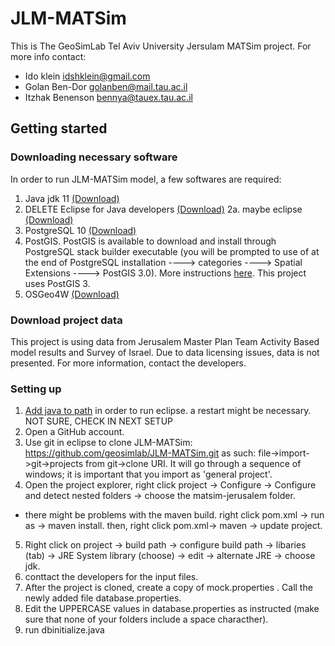 # JLM-MATSim
This is The GeoSimLab Tel Aviv University Jersulam MATSim project. For more info contact:

* Ido klein idshklein@gmail.com
* Golan Ben-Dor golanben@mail.tau.ac.il
* Itzhak Benenson bennya@tauex.tau.ac.il

## Getting started
### Downloading necessary software
In order to run JLM-MATSim model, a few softwares are required:

1. Java jdk 11 [(Download)](https://www.oracle.com/java/technologies/javase-jdk11-downloads.html)
2. DELETE Eclipse for Java developers [(Download)](https://www.eclipse.org/downloads/packages/release/kepler/sr1/eclipse-ide-java-developers)
2a. maybe eclipse [(Download)](https://www.eclipse.org/downloads/)
3. PostgreSQL 10 [(Download)](https://www.postgresql.org/download/windows/)
4. PostGIS. PostGIS is available to download and install through PostgreSQL stack builder executable (you will be prompted to use of at the end of PostgreSQL installation ----> categories ----> Spatial Extensions ----> PostGIS 3.0). More instructions [here](https://postgis.net/install/). This project uses PostGIS 3.
5. OSGeo4W [(Download)](https://trac.osgeo.org/osgeo4w/)

### Download project data
This project is using data from Jerusalem Master Plan Team Activity Based model results and Survey of Israel. Due to data licensing issues, data is not presented. For more information, contact the developers. 

### Setting up  
1. [Add java to path](https://www.java.com/en/download/help/path.xml) in order to run eclipse. a restart might be necessary. NOT SURE, CHECK IN NEXT SETUP
2. Open a GitHub account. 
3. Use git in eclipse to clone JLM-MATSim: https://github.com/geosimlab/JLM-MATSim.git as such: file->import->git->projects from git->clone URI. It will go through a sequence of windows; it is important that you import as 'general project'.
4. Open the project explorer, right click project -> Configure -> Configure and detect nested folders -> choose the matsim-jerusalem folder. 
  * there might be problems with the maven build. right click pom.xml -> run as -> maven install. then, right click pom.xml-> maven -> update project.

5. Right click on project -> build path -> configure build path -> libaries (tab) -> JRE System library (choose) -> edit -> alternate JRE -> choose jdk.
6. conttact the developers for the input files.
7. After the project is cloned, create a copy of mock.properties . Call the newly added file database.properties.
8. Edit the UPPERCASE values in database.properties as instructed (make sure that none of your folders include a space characther).
9. run dbinitialize.java
